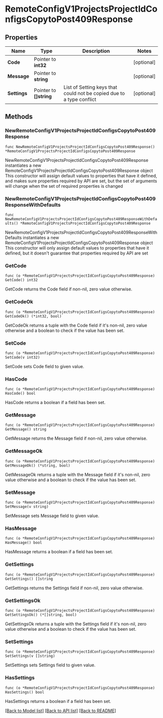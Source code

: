 # RemoteConfigV1ProjectsProjectIdConfigsCopytoPost409Response

## Properties

Name | Type | Description | Notes
------------ | ------------- | ------------- | -------------
**Code** | Pointer to **int32** |  | [optional] 
**Message** | Pointer to **string** |  | [optional] 
**Settings** | Pointer to **[]string** | List of Setting keys that could not be copied due to a type conflict | [optional] 

## Methods

### NewRemoteConfigV1ProjectsProjectIdConfigsCopytoPost409Response

`func NewRemoteConfigV1ProjectsProjectIdConfigsCopytoPost409Response() *RemoteConfigV1ProjectsProjectIdConfigsCopytoPost409Response`

NewRemoteConfigV1ProjectsProjectIdConfigsCopytoPost409Response instantiates a new RemoteConfigV1ProjectsProjectIdConfigsCopytoPost409Response object
This constructor will assign default values to properties that have it defined,
and makes sure properties required by API are set, but the set of arguments
will change when the set of required properties is changed

### NewRemoteConfigV1ProjectsProjectIdConfigsCopytoPost409ResponseWithDefaults

`func NewRemoteConfigV1ProjectsProjectIdConfigsCopytoPost409ResponseWithDefaults() *RemoteConfigV1ProjectsProjectIdConfigsCopytoPost409Response`

NewRemoteConfigV1ProjectsProjectIdConfigsCopytoPost409ResponseWithDefaults instantiates a new RemoteConfigV1ProjectsProjectIdConfigsCopytoPost409Response object
This constructor will only assign default values to properties that have it defined,
but it doesn't guarantee that properties required by API are set

### GetCode

`func (o *RemoteConfigV1ProjectsProjectIdConfigsCopytoPost409Response) GetCode() int32`

GetCode returns the Code field if non-nil, zero value otherwise.

### GetCodeOk

`func (o *RemoteConfigV1ProjectsProjectIdConfigsCopytoPost409Response) GetCodeOk() (*int32, bool)`

GetCodeOk returns a tuple with the Code field if it's non-nil, zero value otherwise
and a boolean to check if the value has been set.

### SetCode

`func (o *RemoteConfigV1ProjectsProjectIdConfigsCopytoPost409Response) SetCode(v int32)`

SetCode sets Code field to given value.

### HasCode

`func (o *RemoteConfigV1ProjectsProjectIdConfigsCopytoPost409Response) HasCode() bool`

HasCode returns a boolean if a field has been set.

### GetMessage

`func (o *RemoteConfigV1ProjectsProjectIdConfigsCopytoPost409Response) GetMessage() string`

GetMessage returns the Message field if non-nil, zero value otherwise.

### GetMessageOk

`func (o *RemoteConfigV1ProjectsProjectIdConfigsCopytoPost409Response) GetMessageOk() (*string, bool)`

GetMessageOk returns a tuple with the Message field if it's non-nil, zero value otherwise
and a boolean to check if the value has been set.

### SetMessage

`func (o *RemoteConfigV1ProjectsProjectIdConfigsCopytoPost409Response) SetMessage(v string)`

SetMessage sets Message field to given value.

### HasMessage

`func (o *RemoteConfigV1ProjectsProjectIdConfigsCopytoPost409Response) HasMessage() bool`

HasMessage returns a boolean if a field has been set.

### GetSettings

`func (o *RemoteConfigV1ProjectsProjectIdConfigsCopytoPost409Response) GetSettings() []string`

GetSettings returns the Settings field if non-nil, zero value otherwise.

### GetSettingsOk

`func (o *RemoteConfigV1ProjectsProjectIdConfigsCopytoPost409Response) GetSettingsOk() (*[]string, bool)`

GetSettingsOk returns a tuple with the Settings field if it's non-nil, zero value otherwise
and a boolean to check if the value has been set.

### SetSettings

`func (o *RemoteConfigV1ProjectsProjectIdConfigsCopytoPost409Response) SetSettings(v []string)`

SetSettings sets Settings field to given value.

### HasSettings

`func (o *RemoteConfigV1ProjectsProjectIdConfigsCopytoPost409Response) HasSettings() bool`

HasSettings returns a boolean if a field has been set.


[[Back to Model list]](../README.md#documentation-for-models) [[Back to API list]](../README.md#documentation-for-api-endpoints) [[Back to README]](../README.md)


